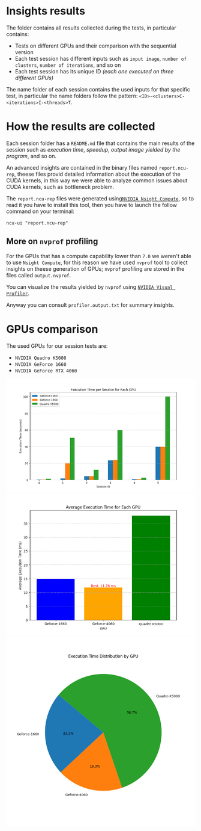# Insights results

The folder contains all results collected during the tests, in particular contains:

* Tests on different GPUs and their comparison with the sequential version
* Each test session has different inputs such as `input image`, `number of clusters`, `number of iterations`, and so on
* Each test session has its unique ID *(each one executed on three different GPUs)*

The name folder of each session contains the used inputs for that specific test, in particular the name folders follow the pattern: `<ID>-<clusters>C-<iterations>I-<threads>T`.

# How the results are collected

Each session folder has a `README.md` file that contains the main results of the session such as *execution time*, *speedup*, *output image yielded by the program*, and so on.

An advanced insights are contained in the binary files named `report.ncu-rep`, theese files provid detailed information about the execution of the CUDA kernels, in this way we were able to analyze common issues about CUDA kernels, such as bottleneck problem.

The `report.ncu-rep` files were generated using[`NVIDIA Nsight Compute`](https://developer.nvidia.com/nsight-compute), so to read it you have to install this tool, then you have to launch the follow command on your terminal:

```shell
ncu-ui "report.ncu-rep"
```

## More on `nvprof` profiling

For the GPUs that has a compute capability lower than `7.0` we weren't able to use `Nsight Compute`, for this reason we have used `nvprof` tool to collect insights on theese generation of GPUs; `nvprof` profiling are stored in the files called `output.nvprof`.

You can visualize the results yielded by `nvprof` using [`NVIDIA Visual Profiler`](https://developer.nvidia.com/nvidia-visual-profiler).

Anyway you can consult `profiler.output.txt` for summary insights.

# GPUs comparison

The used GPUs for our session tests are:

* `NVIDIA Quadro K5000`
* `NVIDIA GeForce 1660`
* `NVIDIA GeForce RTX 4060`

![exeution time per session istogram](execution_time_per_session.jpeg) 
![average gpu time](average_gpu_time.jpeg) 
![Execution time distribution pie chart](execution_time_distribution.jpeg)